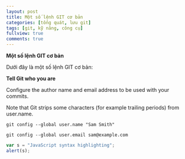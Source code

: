```yaml
---
layout: post
title: Một số lệnh GIT cơ bản
categories: [tổng quát, lưu git]
tags: [git, kỹ năng, công cụ]
fullview: true
comments: true
---
```


**Một số lệnh GIT cơ bản**


Dưới đây là một số lệnh GIT cơ bản:

**Tell Git who you are**

Configure the author name and email address to be used with your commits.

Note that Git strips some characters (for example trailing periods) from user.name.

```git
git config --global user.name "Sam Smith"
```
``git config --global user.email sam@example.com``

```javascript
var s = "JavaScript syntax highlighting";
alert(s);
```
